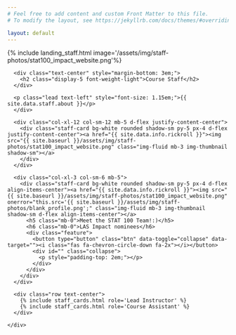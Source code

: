 ```yaml
---
# Feel free to add content and custom Front Matter to this file.
# To modify the layout, see https://jekyllrb.com/docs/themes/#overriding-theme-defaults

layout: default
---
```

{% include landing_staff.html image='/assets/img/staff-photos/stat100_impact_website.png'%}
<!-- {% include landing_small.html title='About Us' %} -->

<div id="about" class="offset" style="margin-top: 5px;">
  <div class="bg-light py-4">
    <div class="container py-4">
      <div class="col-12 text-center">

      <div class="text-center" style="margin-bottom: 3em;">
        <h2 class="display-5 font-weight-light">Course Staff</h2>
      </div>

      <p class="lead text-left" style="font-size: 1.15em;">{{ site.data.staff.about }}</p>
      </div>

      <div class="col-xl-12 col-sm-12 mb-5 d-flex justify-content-center">
        <div class="staff-card bg-white rounded shadow-sm py-5 px-4 d-flex justify-content-center"><a href="{{ site.data.info.rickroll }}"><img src="{{ site.baseurl }}/assets/img/staff-photos/stat100_impact_website.png" class="img-fluid mb-3 img-thumbnail shadow-sm"></a>
        </div>
      </div>

      <div class="col-xl-3 col-sm-6 mb-5">
        <div class="staff-card bg-white rounded shadow-sm py-5 px-4 d-flex align-items-center"><a href="{{ site.data.info.rickroll }}"><img src="{{ site.baseurl }}/assets/img/staff-photos/stat100_impact_website.png" onerror="this.src='{{ site.baseurl }}/assets/img/staff-photos/blank_profile.png';" class="img-fluid mb-3 img-thumbnail shadow-sm d-flex align-items-center"></a>
          <h5 class="mb-0">Meet the STAT 100 Team!:)</h5>
          <h6 class="mb-0">LAS Impact nominees</h6>
          <div class="feature">
            <button type="button" class="btn" data-toggle="collapse" data-target=""><i class="fas fa-chevron-circle-down fa-2x"></i></button>
            <div id="" class="collapse">
              <p style="padding-top: 2em;"></p>
            </div>
          </div>
        </div>
      </div>

      <div class="row text-center">
        {% include staff_cards.html role='Lead Instructor' %}
        {% include staff_cards.html role='Course Assistant' %}
      </div>

    </div>
  </div>
</div>
